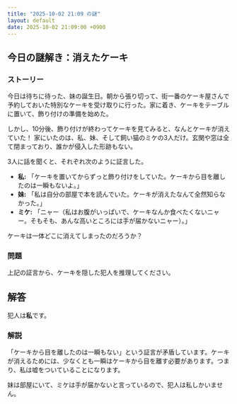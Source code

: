 ```yaml
---
title: "2025-10-02 21:09 の謎"
layout: default
date: 2025-10-02 21:09:00 +0900
---
```

## 今日の謎解き：消えたケーキ

### ストーリー

今日は待ちに待った、妹の誕生日。朝から張り切って、街一番のケーキ屋さんで予約しておいた特別なケーキを受け取りに行った。家に着き、ケーキをテーブルに置いて、飾り付けの準備を始めた。

しかし、10分後、飾り付けが終わってケーキを見てみると、なんとケーキが消えていた！ 家にいたのは、私、妹、そして飼い猫のミケの3人だけ。玄関や窓は全て閉まっており、誰かが侵入した形跡もない。

3人に話を聞くと、それぞれ次のように証言した。

*   **私:** 「ケーキを置いてからずっと飾り付けをしていた。ケーキから目を離したのは一瞬もないよ。」
*   **妹:** 「私は自分の部屋で本を読んでいた。ケーキが消えたなんて全然知らなかった。」
*   **ミケ:** 「ニャー（私はお腹がいっぱいで、ケーキなんか食べたくないニャー。そもそも、あんな高いところには手が届かないニャー）。」

ケーキは一体どこに消えてしまったのだろうか？

### 問題

上記の証言から、ケーキを隠した犯人を推理してください。

## 解答

犯人は**私**です。

### 解説

「ケーキから目を離したのは一瞬もない」という証言が矛盾しています。ケーキが消えるためには、少なくとも一瞬はケーキから目を離す必要があります。つまり、私は嘘をついていることになります。

妹は部屋にいて、ミケは手が届かないと言っているので、犯人は私しかいません。
